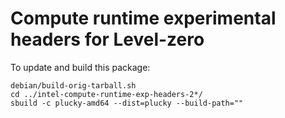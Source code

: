 # Compute runtime experimental headers for Level-zero

To update and build this package:

```shell
debian/build-orig-tarball.sh
cd ../intel-compute-runtime-exp-headers-2*/
sbuild -c plucky-amd64 --dist=plucky --build-path=""
```